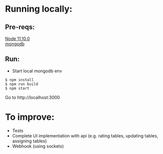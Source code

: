 # Running locally:

## Pre-reqs:
[Node 11.10.0](https://nodejs.org/en/download/package-manager/)  
[mongodb](https://docs.mongodb.com/v3.2/administration/install-community/)

## Run:
- Start local mongodb env
```
$ npm install
$ npm run build
$ npm start
```
Go to http://localhost:3000

# To improve:

- Tests
- Complete UI implementation with api (e.g. rating tables, updating tables, assigning tables)
- Webhook (using sockets)